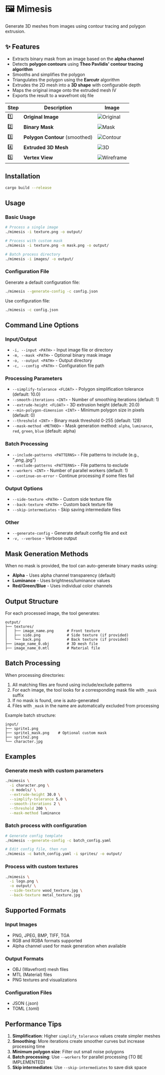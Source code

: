 # 🖼️ Mimesis

Generate 3D meshes from images using contour tracing and polygon extrusion.

## ✨ Features

- Extracts binary mask from an image based on the **alpha channel**
- Detects **polygon contours** using **Theo Pavlidis' contour tracing algorithm**
- Smooths and simplifies the polygon
- Triangulates the polygon using the **Earcutr** algorithm
- Extrudes the 2D mesh into a **3D shape** with configurable depth
- Maps the original image onto the extruded mesh IV
- Exports the result to a wavefront obj file

| Step | Description                      | Image                                                                             |
| ---- |----------------------------------|-----------------------------------------------------------------------------------|
| 1️⃣  | **Original Image**               | ![Original](https://github.com/fveilly/mimesis/blob/main/bin/assets/girl.png)     |
| 2️⃣  | **Binary Mask**                  | ![Mask](https://github.com/fveilly/mimesis/blob/main/bin/assets/girl_mask.png)    |
| 3️⃣  | **Polygon Contour** (smoothed)   | ![Contour](https://github.com/fveilly/mimesis/blob/main/docs/girl_polygon.png)    |
| 4️⃣  | **Extruded 3D Mesh**             | ![3D](https://github.com/fveilly/mimesis/blob/main/docs/girl_3d.png)              |
| 5️⃣  | **Vertex View**                  | ![Wireframe](https://github.com/fveilly/mimesis/blob/main/docs/girl_3d_wired.png) |

## Installation

```bash
cargo build --release
```

## Usage

### Basic Usage

```bash
# Process a single image
./mimesis -i texture.png -o output/

# Process with custom mask
./mimesis -i texture.png -m mask.png -o output/

# Batch process directory
./mimesis -i images/ -o output/
```

### Configuration File

Generate a default configuration file:

```bash
./mimesis --generate-config -c config.json
```

Use configuration file:

```bash
./mimesis -c config.json
```

## Command Line Options

### Input/Output
- `-i, --input <PATH>` - Input image file or directory
- `-m, --mask <PATH>` - Optional binary mask image
- `-o, --output <PATH>` - Output directory
- `-c, --config <PATH>` - Configuration file path

### Processing Parameters
- `--simplify-tolerance <FLOAT>` - Polygon simplification tolerance (default: 10.0)
- `--smooth-iterations <INT>` - Number of smoothing iterations (default: 1)
- `--extrude-height <FLOAT>` - 3D extrusion height (default: 20.0)
- `--min-polygon-dimension <INT>` - Minimum polygon size in pixels (default: 0)
- `--threshold <INT>` - Binary mask threshold 0-255 (default: 128)
- `--mask-method <METHOD>` - Mask generation method: `alpha`, `luminance`, `red`, `green`, `blue` (default: alpha)

### Batch Processing
- `--include-patterns <PATTERNS>` - File patterns to include (e.g., "*.png,*.jpg")
- `--exclude-patterns <PATTERNS>` - File patterns to exclude
- `--workers <INT>` - Number of parallel workers (default: 1)
- `--continue-on-error` - Continue processing if some files fail

### Output Options
- `--side-texture <PATH>` - Custom side texture file
- `--back-texture <PATH>` - Custom back texture file
- `--skip-intermediates` - Skip saving intermediate files

### Other
- `--generate-config` - Generate default config file and exit
- `-v, --verbose` - Verbose output

## Mask Generation Methods

When no mask is provided, the tool can auto-generate binary masks using:

- **Alpha** - Uses alpha channel transparency (default)
- **Luminance** - Uses brightness/luminance values
- **Red/Green/Blue** - Uses individual color channels

## Output Structure

For each processed image, the tool generates:

```
output/
├── textures/
│   ├── image_name.png      # Front texture
│   ├── side.png            # Side texture (if provided)
│   └── back.png            # Back texture (if provided)
├── image_name_0.obj        # 3D mesh file
├── image_name_0.mtl        # Material file
```

## Batch Processing

When processing directories:

1. All matching files are found using include/exclude patterns
2. For each image, the tool looks for a corresponding mask file with `_mask` suffix
3. If no mask is found, one is auto-generated
4. Files with `_mask` in the name are automatically excluded from processing

Example batch structure:
```
input/
├── sprite1.png
├── sprite1_mask.png    # Optional custom mask
├── sprite2.png
└── character.jpg
```

## Examples

### Generate mesh with custom parameters

```bash
./mimesis \
  -i character.png \
  -o models/ \
  --extrude-height 30.0 \
  --simplify-tolerance 5.0 \
  --smooth-iterations 2 \
  --threshold 200 \
  --mask-method luminance
```

### Batch process with configuration

```bash
# Generate config template
./mimesis --generate-config -c batch_config.yaml

# Edit config file, then run
./mimesis -c batch_config.yaml -i sprites/ -o output/
```

### Process with custom textures

```bash
./mimesis \
  -i logo.png \
  -o output/ \
  --side-texture wood_texture.jpg \
  --back-texture metal_texture.jpg
```

## Supported Formats

### Input Images
- PNG, JPEG, BMP, TIFF, TGA
- RGB and RGBA formats supported
- Alpha channel used for mask generation when available

### Output Formats
- OBJ (Wavefront) mesh files
- MTL (Material) files
- PNG textures and visualizations

### Configuration Files
- JSON (.json)
- TOML (.toml)

## Performance Tips

1. **Simplification**: Higher `simplify_tolerance` values create simpler meshes
2. **Smoothing**: More iterations create smoother curves but increase processing time
3. **Minimum polygon size**: Filter out small noise polygons
4. **Batch processing**: Use `--workers` for parallel processing (TO BE IMPLEMENTED)
5. **Skip intermediates**: Use `--skip-intermediates` to save disk space